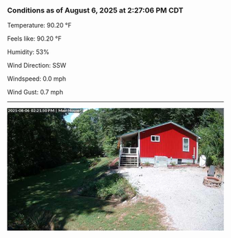 ### Conditions as of August 6, 2025 at 2:27:06 PM CDT 

Temperature: 90.20 &deg;F

Feels like: 90.20 &deg;F

Humidity: 53%

Wind Direction: SSW

Windspeed: 0.0 mph

Wind Gust: 0.7 mph

---

<img src="./images/latest.jpeg"/>

